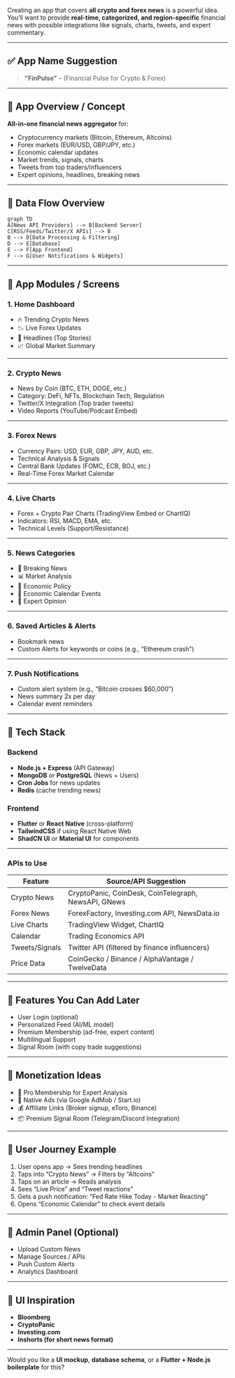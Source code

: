 Creating an app that covers **all crypto and forex news** is a powerful idea. You’ll want to provide **real-time, categorized, and region-specific** financial news with possible integrations like signals, charts, tweets, and expert commentary.

---

## ✅ **App Name Suggestion**

> **"FinPulse"** – (Financial Pulse for Crypto & Forex)

---

## 🧠 **App Overview / Concept**

**All-in-one financial news aggregator** for:

* Cryptocurrency markets (Bitcoin, Ethereum, Altcoins)
* Forex markets (EUR/USD, GBP/JPY, etc.)
* Economic calendar updates
* Market trends, signals, charts
* Tweets from top traders/influencers
* Expert opinions, headlines, breaking news

---

## 🔄 **Data Flow Overview**

```mermaid
graph TD
A[News API Providers] --> B[Backend Server]
C[RSS/Feeds/Twitter/X APIs] --> B
B --> D[Data Processing & Filtering]
D --> E[Database]
E --> F[App Frontend]
F --> G[User Notifications & Widgets]
```

---

## 🧩 **App Modules / Screens**

### 1. **Home Dashboard**

* 🔥 Trending Crypto News
* 📉 Live Forex Updates
* 📰 Headlines (Top Stories)
* 📈 Global Market Summary

---

### 2. **Crypto News**

* News by Coin (BTC, ETH, DOGE, etc.)
* Category: DeFi, NFTs, Blockchain Tech, Regulation
* Twitter/X Integration (Top trader tweets)
* Video Reports (YouTube/Podcast Embed)

---

### 3. **Forex News**

* Currency Pairs: USD, EUR, GBP, JPY, AUD, etc.
* Technical Analysis & Signals
* Central Bank Updates (FOMC, ECB, BOJ, etc.)
* Real-Time Forex Market Calendar

---

### 4. **Live Charts**

* Forex + Crypto Pair Charts (TradingView Embed or ChartIQ)
* Indicators: RSI, MACD, EMA, etc.
* Technical Levels (Support/Resistance)

---

### 5. **News Categories**

* 🔔 Breaking News
* 📊 Market Analysis
* 💼 Economic Policy
* 📅 Economic Calendar Events
* 🧠 Expert Opinion

---

### 6. **Saved Articles & Alerts**

* Bookmark news
* Custom Alerts for keywords or coins (e.g., “Ethereum crash”)

---

### 7. **Push Notifications**

* Custom alert system (e.g., “Bitcoin crosses \$60,000”)
* News summary 2x per day
* Calendar event reminders

---

## 🔧 **Tech Stack**

### Backend

* **Node.js + Express** (API Gateway)
* **MongoDB** or **PostgreSQL** (News + Users)
* **Cron Jobs** for news updates
* **Redis** (cache trending news)

### Frontend

* **Flutter** or **React Native** (cross-platform)
* **TailwindCSS** if using React Native Web
* **ShadCN UI** or **Material UI** for components

---

### APIs to Use

| Feature        | Source/API Suggestion                                |
| -------------- | ---------------------------------------------------- |
| Crypto News    | CryptoPanic, CoinDesk, CoinTelegraph, NewsAPI, GNews |
| Forex News     | ForexFactory, Investing.com API, NewsData.io         |
| Live Charts    | TradingView Widget, ChartIQ                          |
| Calendar       | Trading Economics API                                |
| Tweets/Signals | Twitter API (filtered by finance influencers)        |
| Price Data     | CoinGecko / Binance / AlphaVantage / TwelveData      |

---

## 🔐 Features You Can Add Later

* User Login (optional)
* Personalized Feed (AI/ML model)
* Premium Membership (ad-free, expert content)
* Multilingual Support
* Signal Room (with copy trade suggestions)

---

## 🧪 Monetization Ideas

* 🧠 Pro Membership for Expert Analysis
* 📢 Native Ads (via Google AdMob / Start.io)
* 💰 Affiliate Links (Broker signup, eToro, Binance)
* 📦 Premium Signal Room (Telegram/Discord Integration)

---

## 🧭 User Journey Example

1. User opens app → Sees trending headlines
2. Taps into “Crypto News” → Filters by “Altcoins”
3. Taps on an article → Reads analysis
4. Sees “Live Price” and “Tweet reactions”
5. Gets a push notification: “Fed Rate Hike Today - Market Reacting”
6. Opens “Economic Calendar” to check event details

---

## 📝 Admin Panel (Optional)

* Upload Custom News
* Manage Sources / APIs
* Push Custom Alerts
* Analytics Dashboard

---

## 🎨 UI Inspiration

* **Bloomberg**
* **CryptoPanic**
* **Investing.com**
* **Inshorts (for short news format)**

---

Would you like a **UI mockup**, **database schema**, or a **Flutter + Node.js boilerplate** for this?
